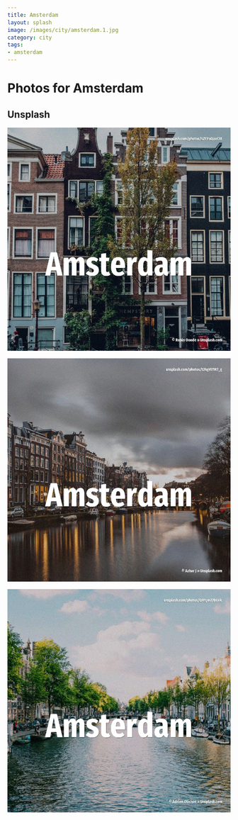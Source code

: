 ```yaml
---
title: Amsterdam
layout: splash
image: /images/city/amsterdam.1.jpg
category: city
tags:
- amsterdam
---
```

# Photos for Amsterdam

## Unsplash

![Amsterdam](/images/city/amsterdam.1.jpg)

![Amsterdam](/images/city/amsterdam.2.jpg)

![Amsterdam](/images/city/amsterdam.3.jpg)